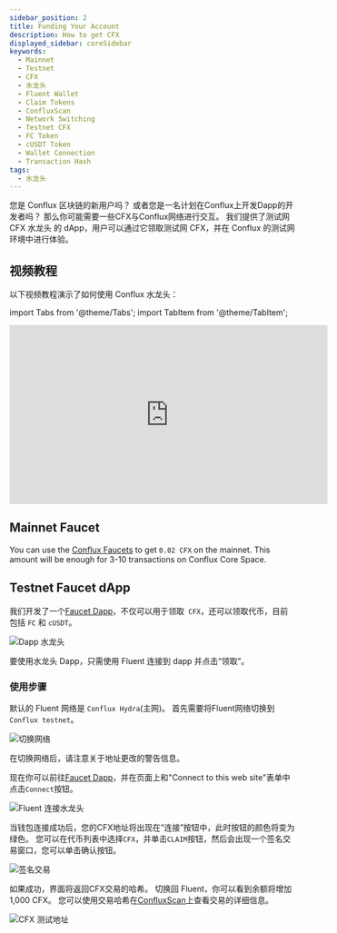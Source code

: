 ```yaml
---
sidebar_position: 2
title: Funding Your Account
description: How to get CFX
displayed_sidebar: coreSidebar
keywords:
  - Mainnet
  - Testnet
  - CFX
  - 水龙头
  - Fluent Wallet
  - Claim Tokens
  - ConfluxScan
  - Network Switching
  - Testnet CFX
  - FC Token
  - cUSDT Token
  - Wallet Connection
  - Transaction Hash
tags:
  - 水龙头
---
```


您是 Conflux 区块链的新用户吗？ 或者您是一名计划在Conflux上开发Dapp的开发者吗？ 那么你可能需要一些CFX与Conflux网络进行交互。 我们提供了测试网 CFX 水龙头 的 dApp，用户可以通过它领取测试网 CFX，并在 Conflux 的测试网环境中进行体验。

## 视频教程

以下视频教程演示了如何使用 Conflux 水龙头：

import Tabs from '@theme/Tabs';
import TabItem from '@theme/TabItem';

<Tabs>
  <TabItem value="youtube" label="Conflux Faucets Video">
<iframe width="560" height="315" src="https://www.youtube.com/embed/MyQi99-fEM4?si=PPPJLlUHFEofnnv2" title="YouTube 视频播放器" frameborder="0" allow="accelerometer; autoplay; clipboard-write; encrypted-media; gyroscope; picture-in-picture; web-share" allowfullscreen></iframe>
  </TabItem>
</Tabs>

## Mainnet Faucet

You can use the [Conflux Faucets](https://conflux-faucets.com/) to get `0.02 CFX` on the mainnet. This amount will be enough for 3-10 transactions on Conflux Core Space.

## Testnet Faucet dApp

我们开发了一个[Faucet Dapp](https://faucet.confluxnetwork.org/)，不仅可以用于领取` CFX`，还可以领取代币，目前包括 `FC` 和 `cUSDT`。

![Dapp 水龙头](./img/Dapp-faucet-1)

要使用水龙头 Dapp，只需使用 Fluent 连接到 dapp 并点击“领取”。

### 使用步骤

默认的 Fluent 网络是 `Conflux Hydra`(主网)。 首先需要将Fluent网络切换到 `Conflux testnet`。

![切换网络](./img/SwitchNetwork)

在切换网络后，请注意关于地址更改的警告信息。

现在你可以前往[Faucet Dapp](http://faucet.confluxnetwork.org/)，并在页面上和"Connect to this web site"表单中点击`Connect`按钮。

![Fluent 连接水龙头](./img/FaucetConnectFluent)

当钱包连接成功后，您的CFX地址将出现在“连接”按钮中，此时按钮的颜色将变为绿色。 您可以在代币列表中选择`CFX`，并单击`CLAIM`按钮，然后会出现一个签名交易窗口，您可以单击确认按钮。

![签名交易](./img/SignTransaction)

如果成功，界面将返回CFX交易的哈希。 切换回 Fluent，你可以看到余额将增加 1,000 CFX。 您可以使用交易哈希在[ConfluxScan](https://testnet.confluxscan.io/)上查看交易的详细信息。

![CFX 测试地址](./img/AddressWithTestCFX)

